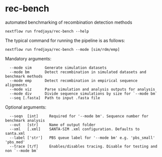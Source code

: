 # rec-bench
automated benchmarking of recombination detection methods

```
nextflow run fredjaya/rec-bench --help
```

The typical command for running the pipeline is as follows:
```
nextflow run fredjaya/rec-bench --mode [sim/rdm/emp]
```

Mandatory arguments:
```
  --mode sim      Generate simulation datasets
  --mode bm       Detect recombination in simulated datasets and benchmark methods
  --mode emp      Detect recombination in empirical sequence alignments
  --mode viz      Parse simulation and analysis outputs for analysis
  --mode div      Divide sequence simulations by size for `--mode bm`
  --seq [.fasta]  Path to input .fasta file
```

Optional arguments:
```
  --seqn  [int]     Required for '--mode bm'. Sequence number for benchmark analysis
  --out   [str]     Name of output folder
  --xml   [.xml]    SANTA-SIM .xml configuration. Defaults to santa.xml
  --label ['str']   PBS queue label for '--mode bm' e.g. 'pbs_small' 'pbs_med'
  --trace [t/f]     Enables/disables tracing. Disable for testing and non `--mode bm`
```

